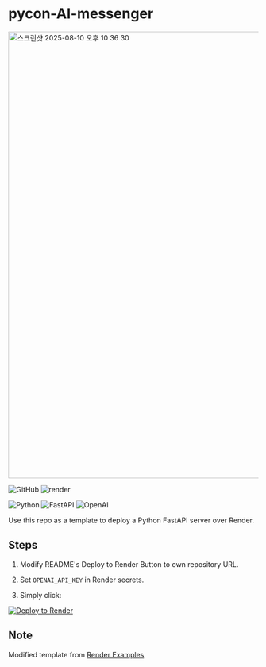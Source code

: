 # pycon-AI-messenger

<img width="3294" height="900" alt="스크린샷 2025-08-10 오후 10 36 30" src="https://github.com/user-attachments/assets/b6a75e85-1d61-40b1-9045-9239bfe46f7e" />


![GitHub](https://img.shields.io/badge/GitHub-100000?style=for-the-badge&logo=github)
![render](https://img.shields.io/badge/render-7500FF?style=for-the-badge&logo=render)

![Python](https://img.shields.io/badge/Python-3.13.0-3776AB?style=for-the-badge&logo=python)
![FastAPI](https://img.shields.io/badge/FastAPI-0.116.1-005571?style=for-the-badge&logo=fastapi)
![OpenAI](https://img.shields.io/badge/OpenAI-1.97.1-412991?style=for-the-badge&logo=openai)

Use this repo as a template to deploy a Python FastAPI server over Render.

## Steps

1. Modify README's Deploy to Render Button to own repository URL.

2. Set `OPENAI_API_KEY` in Render secrets.

3. Simply click:

[![Deploy to Render](https://render.com/images/deploy-to-render-button.svg)](https://render.com/deploy?repo=https://github.com/sunbok1025/kako_ai_server)

## Note

Modified template from [Render Examples](https://github.com/render-examples/fastapi)
